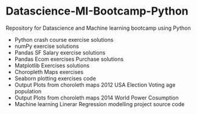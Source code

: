 # Datascience-MI-Bootcamp-Python
Repository for Datascience and Machine learning bootcamp using Python

* Python crash course exercise solutions
* numPy exercise solutions
* Pandas SF Salary exercise solutions 
* Pandas Ecom exercises Purchase solutions
* Matplotlib Exercises solutions 
* Choropleth Maps exercises
* Seaborn plotting exercises code
* Output Plots from choroleth maps 2012 USA Election Voting age population
* Output Plots from choroleth maps 2014 World Power Cosumption
* Machine learning Linerar Regression modelling project source code

